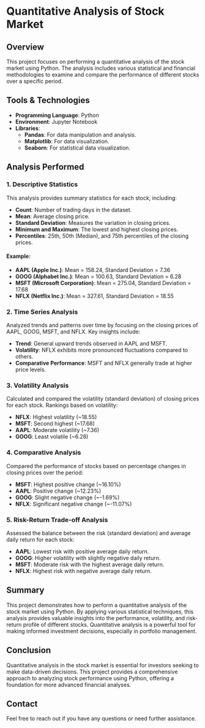 # Quantitative Analysis of Stock Market

## Overview

This project focuses on performing a quantitative analysis of the stock market using Python. The analysis includes various statistical and financial methodologies to examine and compare the performance of different stocks over a specific period.

## Tools & Technologies

- **Programming Language**: Python
- **Environment**: Jupyter Notebook
- **Libraries**:
  - **Pandas**: For data manipulation and analysis.
  - **Matplotlib**: For data visualization.
  - **Seaborn**: For statistical data visualization.

## Analysis Performed

### 1. Descriptive Statistics

This analysis provides summary statistics for each stock, including:

- **Count**: Number of trading days in the dataset.
- **Mean**: Average closing price.
- **Standard Deviation**: Measures the variation in closing prices.
- **Minimum and Maximum**: The lowest and highest closing prices.
- **Percentiles**: 25th, 50th (Median), and 75th percentiles of the closing prices.

#### Example:

- **AAPL (Apple Inc.)**: Mean = 158.24, Standard Deviation = 7.36
- **GOOG (Alphabet Inc.)**: Mean = 100.63, Standard Deviation = 6.28
- **MSFT (Microsoft Corporation)**: Mean = 275.04, Standard Deviation = 17.68
- **NFLX (Netflix Inc.)**: Mean = 327.61, Standard Deviation = 18.55

### 2. Time Series Analysis

Analyzed trends and patterns over time by focusing on the closing prices of AAPL, GOOG, MSFT, and NFLX. Key insights include:

- **Trend**: General upward trends observed in AAPL and MSFT.
- **Volatility**: NFLX exhibits more pronounced fluctuations compared to others.
- **Comparative Performance**: MSFT and NFLX generally trade at higher price levels.

### 3. Volatility Analysis

Calculated and compared the volatility (standard deviation) of closing prices for each stock. Rankings based on volatility:

- **NFLX**: Highest volatility (~18.55)
- **MSFT**: Second highest (~17.68)
- **AAPL**: Moderate volatility (~7.36)
- **GOOG**: Least volatile (~6.28)

### 4. Comparative Analysis

Compared the performance of stocks based on percentage changes in closing prices over the period:

- **MSFT**: Highest positive change (~16.10%)
- **AAPL**: Positive change (~12.23%)
- **GOOG**: Slight negative change (~-1.69%)
- **NFLX**: Significant negative change (~-11.07%)

### 5. Risk-Return Trade-off Analysis

Assessed the balance between the risk (standard deviation) and average daily return for each stock:

- **AAPL**: Lowest risk with positive average daily return.
- **GOOG**: Higher volatility with slightly negative daily return.
- **MSFT**: Moderate risk with the highest average daily return.
- **NFLX**: Highest risk with negative average daily return.

## Summary

This project demonstrates how to perform a quantitative analysis of the stock market using Python. By applying various statistical techniques, this analysis provides valuable insights into the performance, volatility, and risk-return profile of different stocks. Quantitative analysis is a powerful tool for making informed investment decisions, especially in portfolio management.

## Conclusion

Quantitative analysis in the stock market is essential for investors seeking to make data-driven decisions. This project provides a comprehensive approach to analyzing stock performance using Python, offering a foundation for more advanced financial analyses.

## Contact

Feel free to reach out if you have any questions or need further assistance.
